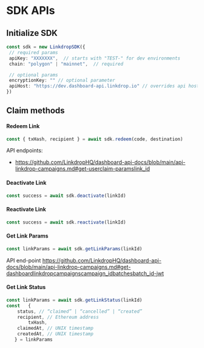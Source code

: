 # SDK APIs

## Initialize SDK
```ts
const sdk = new LinkdropSDK({
 // required params
 apiKey: "XXXXXXX",  // starts with "TEST-" for dev environments
 chain: "polygon" | "mainnet",  // required

 // optional params
 encryptionKey: "" // optional parameter
 apiHost: "https://dev.dashboard-api.linkdrop.io" // overrides api host 
})
```

## Claim methods
#### Redeem Link
```js
const { txHash, recipient } = await sdk.redeem(code, destination)
```
API endpoints: 
 - https://github.com/LinkdropHQ/dashboard-api-docs/blob/main/api-linkdrop-campaigns.md#get-userclaim-paramslink_id

#### Deactivate Link
```js
const success = await sdk.deactivate(linkId) 
```
#### Reactivate Link
```js
const success = await sdk.reactivate(linkId) 
```
#### Get Link Params
```js
const linkParams = await sdk.getLinkParams(linkId)
```
API end-point https://github.com/LinkdropHQ/dashboard-api-docs/blob/main/api-linkdrop-campaigns.md#get-dashboardlinkdropcampaignscampaign_idbatchesbatch_id-jwt

#### Get Link Status
```js
const linkParams = await sdk.getLinkStatus(linkId)
const	{ 
	status, // “claimed” | “cancelled” | “created”
	recipient, // Ethereum address 
        txHash,
	claimedAt, // UNIX timestamp
	createdAt, // UNIX timestamp	 
   } = linkParams
```
